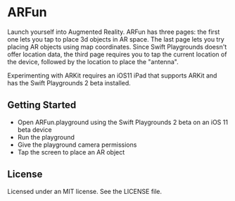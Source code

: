 # ARFun
Launch yourself into Augmented Reality. ARFun has three pages: the first one lets you tap to place 3d objects in AR space. The last page lets you try placing AR objects using map coordinates. Since Swift Playgrounds doesn't offer location data, the third page requires you to tap the current location of the device, followed by the location to place the "antenna".

Experimenting with ARKit requires an iOS11 iPad that supports ARKit and has the Swift Playgrounds 2 beta installed.

## Getting Started
* Open ARFun.playground using the Swift Playgrounds 2 beta on an iOS 11 beta device
* Run the playground
* Give the playground camera permissions
* Tap the screen to place an AR object

## License
Licensed under an MIT license. See the LICENSE file.
